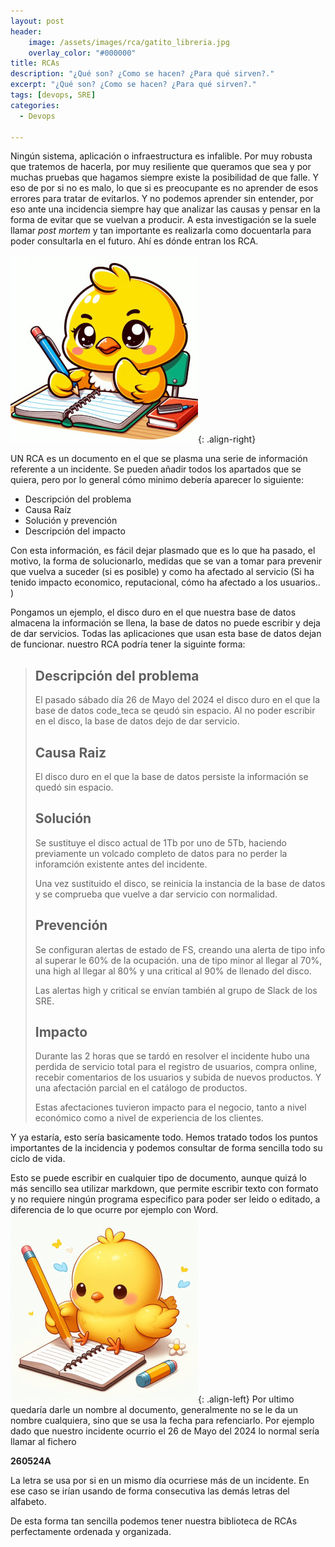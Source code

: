 ```yaml
---
layout: post
header:
    image: /assets/images/rca/gatito_libreria.jpg
    overlay_color: "#000000"
title: RCAs
description: "¿Qué son? ¿Como se hacen? ¿Para qué sirven?."
excerpt: "¿Qué son? ¿Como se hacen? ¿Para qué sirven?."
tags: [devops, SRE]
categories: 
  - Devops

---   
```


Ningún sistema, aplicación o infraestructura es infalible. Por muy robusta que tratemos de hacerla, por muy resiliente que queramos que sea y por muchas pruebas que hagamos siempre existe la posibilidad de que falle. Y eso de por si no es malo, lo que si es preocupante es no aprender de esos errores para tratar de evitarlos. Y no podemos aprender sin entender, por eso ante una incidencia siempre hay que analizar las causas y pensar en la forma de evitar que se vuelvan a producir. A esta investigación se la suele llamar _post mortem_ y tan importante es realizarla como docuentarla para poder consultarla en el futuro. Ahí es dónde entran los RCA.

![Pollito Creando RCA](/assets/images/rca/pollito_apuntes_3.jpg){: .align-right}

UN RCA es un documento en el que se plasma una serie de información referente a un incidente. Se pueden añadir todos los apartados que se quiera, pero por lo general cómo minimo debería aparecer lo siguiente:

- Descripción del problema
- Causa Raíz
- Solución y prevención
- Descripción del impacto

Con esta información, es fácil dejar plasmado que es lo que ha pasado, el motivo, la forma de solucionarlo, medidas que se van a tomar para prevenir que vuelva a suceder (si es posible) y como ha afectado al servicio (Si ha tenido impacto economico, reputacional, cómo ha afectado a los usuarios.. )

Pongamos un ejemplo, el disco duro en el que nuestra base de datos almacena la información se llena, la base de datos no puede escribir y deja de dar servicios. Todas las aplicaciones que usan esta base de datos dejan de funcionar. nuestro RCA podría tener la siguinte forma:

>## Descripción del problema
>
>El pasado sábado día 26 de Mayo del 2024 el disco duro en el que la base de datos code_teca se qeudó sin espacio. Al no poder escribir en el disco, la base de datos dejo de dar servicio.
>
>## Causa Raiz
>
>El disco duro en el que la base de datos persiste la información se quedó sin espacio.
>
>## Solución
>
>Se sustituye el disco actual de 1Tb por uno de 5Tb, haciendo previamente un volcado completo de datos para no perder la inforamción existente antes del incidente.
>
>Una vez sustituido el disco, se reinicia la instancia de la base de datos y se comprueba que vuelve a dar servicio con normalidad.
>
>## Prevención
>
>Se configuran alertas de estado de FS, creando una alerta de tipo info al superar le 60% de la ocupación. una de tipo minor al llegar al 70%, una high al llegar al 80% y una critical al 90% de llenado del disco.
>
>Las alertas high y critical se envían también al grupo de Slack de los SRE.
>
>## Impacto
>
>Durante las 2 horas que se tardó en resolver el incidente hubo una perdida de servicio total para el registro de usuarios, compra online, recebir comentarios de los usuarios y subida de nuevos productos. Y una afectación parcial en el catálogo de productos.
>
>Estas afectaciones tuvieron impacto para el negocio, tanto a nivel económico como a nivel de experiencia de los clientes.

Y ya estaría, esto sería basicamente todo. Hemos tratado todos los puntos importantes de la incidencia y podemos consultar de forma sencilla todo su ciclo de vida.

Esto se puede escribir en cualquier tipo de documento, aunque quizá lo más sencillo sea utilizar markdown, que permite escribir texto con formato y no requiere ningún programa especifico para poder ser leido o editado, a diferencia de lo que ocurre por ejemplo con Word.
![Pollito Creando RCA](/assets/images/rca/pollito_apuntes_2.jpg){: .align-left}
Por ultimo quedaría darle un nombre al documento, generalmente no se le da un nombre cualquiera, sino que se usa la fecha para refenciarlo. Por ejemplo dado que nuestro incidente ocurrio el 26 de Mayo del 2024 lo normal sería llamar al fichero

**260524A**

La letra se usa por si en un mismo día ocurriese más de un incidente. En ese caso se irían usando de forma consecutiva las demás letras del alfabeto.

De esta forma tan sencilla podemos tener nuestra biblioteca de RCAs perfectamente ordenada y organizada.
